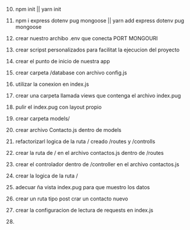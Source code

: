 10. npm init || yarn init
20. npm i express dotenv pug mongoose || yarn add express dotenv pug mongoose
30. crear nuestro archibo .env que conecta PORT MONGOURI
40. crear scripst personalizados para facilitat la ejecucion del proyecto
50. crear el punto de inicio de nuestra app

60. crear carpeta /database con archivo config.js
70. utilizar la conexion en index.js
80. crear una carpeta llamada views que contenga el archivo index.pug
90. pulir el index.pug con layout propio
100. crear carpeta models/

110. crear archivo Contacto.js dentro de models
120. refactorizarl logica de la ruta / creado  /routes y  /controlls
130. crear la ruta de / en el archivo contactos.js dentro de /routes
140. crear el controlador dentro de /controller en el archivo contactos.js
150. crear la logica de la ruta /

160. adecuar ña vista index.pug para que muestro los datos
170. crear un ruta tipo post crar un contacto nuevo
180. crear la configuracion de lectura de requests en index.js
190. 